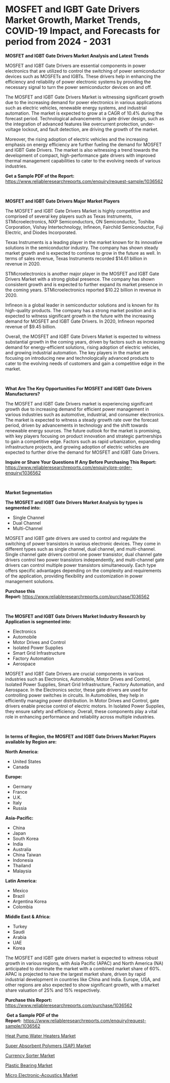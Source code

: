 <p><h1>MOSFET and IGBT Gate Drivers Market Growth, Market Trends, COVID-19 Impact, and Forecasts for period from 2024 - 2031</h1></p><p><strong>MOSFET and IGBT Gate Drivers Market Analysis and Latest Trends</strong></p>
<p><p>MOSFET and IGBT Gate Drivers are essential components in power electronics that are utilized to control the switching of power semiconductor devices such as MOSFETs and IGBTs. These drivers help in enhancing the efficiency and reliability of power electronic systems by providing the necessary signal to turn the power semiconductor devices on and off.</p><p>The MOSFET and IGBT Gate Drivers Market is witnessing significant growth due to the increasing demand for power electronics in various applications such as electric vehicles, renewable energy systems, and industrial automation. The market is expected to grow at a CAGR of 10.4% during the forecast period. Technological advancements in gate driver design, such as the integration of advanced features like overcurrent protection, under-voltage lockout, and fault detection, are driving the growth of the market.</p><p>Moreover, the rising adoption of electric vehicles and the increasing emphasis on energy efficiency are further fueling the demand for MOSFET and IGBT Gate Drivers. The market is also witnessing a trend towards the development of compact, high-performance gate drivers with improved thermal management capabilities to cater to the evolving needs of various industries.</p></p>
<p><strong>Get a Sample PDF of the Report:&nbsp;</strong> <a href="https://www.reliableresearchreports.com/enquiry/request-sample/1036562">https://www.reliableresearchreports.com/enquiry/request-sample/1036562</a></p>
<p>&nbsp;</p>
<p><strong>MOSFET and IGBT Gate Drivers Major Market Players</strong></p>
<p><p>The MOSFET and IGBT Gate Drivers Market is highly competitive and comprised of several key players such as Texas Instruments, STMicroelectronics, NXP Semiconductors, ON Semiconductor, Toshiba Corporation, Vishay Intertechnology, Infineon, Fairchild Semiconductor, Fuji Electric, and Diodes Incorporated.</p><p>Texas Instruments is a leading player in the market known for its innovative solutions in the semiconductor industry. The company has shown steady market growth and is expected to continue to grow in the future as well. In terms of sales revenue, Texas Instruments recorded $14.61 billion in revenue in 2020.</p><p>STMicroelectronics is another major player in the MOSFET and IGBT Gate Drivers Market with a strong global presence. The company has shown consistent growth and is expected to further expand its market presence in the coming years. STMicroelectronics reported $10.22 billion in revenue in 2020.</p><p>Infineon is a global leader in semiconductor solutions and is known for its high-quality products. The company has a strong market position and is expected to witness significant growth in the future with the increasing demand for MOSFET and IGBT Gate Drivers. In 2020, Infineon reported revenue of $9.45 billion.</p><p>Overall, the MOSFET and IGBT Gate Drivers Market is expected to witness substantial growth in the coming years, driven by factors such as increasing demand for energy-efficient solutions, rising adoption of electric vehicles, and growing industrial automation. The key players in the market are focusing on introducing new and technologically advanced products to cater to the evolving needs of customers and gain a competitive edge in the market.</p></p>
<p>&nbsp;</p>
<p><strong>What Are The Key Opportunities For MOSFET and IGBT Gate Drivers Manufacturers?</strong></p>
<p><p>The MOSFET and IGBT Gate Drivers market is experiencing significant growth due to increasing demand for efficient power management in various industries such as automotive, industrial, and consumer electronics. The market is expected to witness a steady growth rate over the forecast period, driven by advancements in technology and the shift towards renewable energy sources. The future outlook for the market is promising, with key players focusing on product innovation and strategic partnerships to gain a competitive edge. Factors such as rapid urbanization, expanding infrastructure projects, and growing adoption of electric vehicles are expected to further drive the demand for MOSFET and IGBT Gate Drivers.</p></p>
<p><strong>Inquire or Share Your Questions If Any Before Purchasing This Report:</strong> <a href="https://www.reliableresearchreports.com/enquiry/pre-order-enquiry/1036562">https://www.reliableresearchreports.com/enquiry/pre-order-enquiry/1036562</a></p>
<p>&nbsp;</p>
<p><strong>Market Segmentation</strong></p>
<p><strong>The MOSFET and IGBT Gate Drivers Market Analysis by types is segmented into:</strong></p>
<p><ul><li>Single Channel</li><li>Dual Channel</li><li>Multi-Channel</li></ul></p>
<p><p>MOSFET and IGBT gate drivers are used to control and regulate the switching of power transistors in various electronic devices. They come in different types such as single channel, dual channel, and multi-channel. Single channel gate drivers control one power transistor, dual channel gate drivers control two power transistors independently, and multi-channel gate drivers can control multiple power transistors simultaneously. Each type offers specific advantages depending on the complexity and requirements of the application, providing flexibility and customization in power management solutions.</p></p>
<p><strong>Purchase this Report:&nbsp;</strong><a href="https://www.reliableresearchreports.com/purchase/1036562">https://www.reliableresearchreports.com/purchase/1036562</a></p>
<p>&nbsp;</p>
<p><strong>The MOSFET and IGBT Gate Drivers Market Industry Research by Application is segmented into:</strong></p>
<p><ul><li>Electronics</li><li>Automobile</li><li>Motor Drives and Control</li><li>Isolated Power Supplies</li><li>Smart Grid Infrastructure</li><li>Factory Automation</li><li>Aerospace</li></ul></p>
<p><p>MOSFET and IGBT Gate Drivers are crucial components in various industries such as Electronics, Automobile, Motor Drives and Control, Isolated Power Supplies, Smart Grid Infrastructure, Factory Automation, and Aerospace. In the Electronics sector, these gate drivers are used for controlling power switches in circuits. In Automobiles, they help in efficiently managing power distribution. In Motor Drives and Control, gate drivers enable precise control of electric motors. In Isolated Power Supplies, they ensure safety and efficiency. Overall, these components play a vital role in enhancing performance and reliability across multiple industries.</p></p>
<p>&nbsp;</p>
<p><strong>In terms of Region, the MOSFET and IGBT Gate Drivers Market Players available by Region are:</strong></p>
<p>
    <p> <strong> North America: </strong>
        <ul>
            <li>United States</li>
            <li>Canada</li>
        </ul>
        </p> 
    <p> <strong> Europe: </strong>
        <ul>
            <li>Germany</li>
            <li>France</li>
            <li>U.K.</li>
            <li>Italy</li>
            <li>Russia</li>
        </ul>
        </p> 
    <p> <strong> Asia-Pacific: </strong>
        <ul>
            <li>China</li>
            <li>Japan</li>
            <li>South Korea</li>
            <li>India</li>
            <li>Australia</li>
            <li>China Taiwan</li>
            <li>Indonesia</li>
            <li>Thailand</li>
            <li>Malaysia</li>
        </ul>
        </p> 
    <p> <strong> Latin America: </strong>
        <ul>
            <li>Mexico</li>
            <li>Brazil</li>
            <li>Argentina Korea</li>
            <li>Colombia</li>
        </ul>
        </p> 
    <p> <strong> Middle East & Africa: </strong>
        <ul>
            <li>Turkey</li>
            <li>Saudi</li>
            <li>Arabia</li>
            <li>UAE</li>
            <li>Korea</li>
        </ul>
    </p>
    </p>
<p><p>The MOSFET and IGBT gate drivers market is expected to witness robust growth in various regions, with Asia Pacific (APAC) and North America (NA) anticipated to dominate the market with a combined market share of 60%. APAC is projected to have the largest market share, driven by rapid industrial development in countries like China and India. Europe, USA, and other regions are also expected to show significant growth, with a market share valuation of 25% and 15% respectively.</p></p>
<p><strong>Purchase this Report: </strong><a href="https://www.reliableresearchreports.com/purchase/1036562">https://www.reliableresearchreports.com/purchase/1036562</a></p>
<p>&nbsp;<strong>Get a Sample PDF of the Report:&nbsp;&nbsp;</strong><a href="https://www.reliableresearchreports.com/enquiry/request-sample/1036562">https://www.reliableresearchreports.com/enquiry/request-sample/1036562</a></p>
<p><strong></strong></p>
<p><p><a href="https://medium.com/@dougschmidt1982/decoding-heat-pump-water-heaters-market-metrics-market-share-trends-and-growth-patterns-241f4545e937">Heat Pump Water Heaters Market</a></p><p><a href="https://github.com/PeterParrish5/Market-Research-Report-List-3/blob/main/super-absorbent-polymers-sap-market.md">Super Absorbent Polymers (SAP) Market</a></p><p><a href="https://medium.com/@dougschmidt1982/currency-sorter-market-trends-and-market-analysis-forecasted-for-period-2024-2031-ef2766936c7d">Currency Sorter Market</a></p><p><a href="https://medium.com/@dougschmidt1982/plastic-bearing-market-competitive-analysis-market-trends-and-forecast-to-2031-1253d2eceb30">Plastic Bearing Market</a></p><p><a href="https://github.com/aliciawhite5576/Market-Research-Report-List-3/blob/main/micro-electronic-acoustics-market.md">Micro Electronic-Acoustics Market</a></p></p>